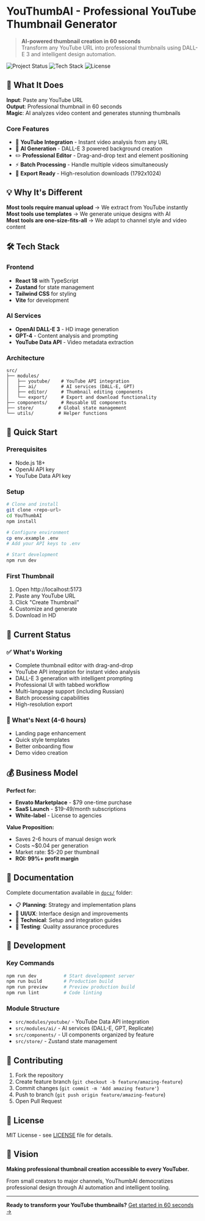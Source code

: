 # YouThumbAI - Professional YouTube Thumbnail Generator

> **AI-powered thumbnail creation in 60 seconds**  
> Transform any YouTube URL into professional thumbnails using DALL-E 3 and intelligent design automation.

![Project Status](https://img.shields.io/badge/Status-90%25%20Complete-green)
![Tech Stack](https://img.shields.io/badge/Tech-React%20%7C%20TypeScript%20%7C%20DALL--E%203-blue)
![License](https://img.shields.io/badge/License-MIT-yellow)

## 🚀 What It Does

**Input**: Paste any YouTube URL  
**Output**: Professional thumbnail in 60 seconds  
**Magic**: AI analyzes video content and generates stunning thumbnails

### Core Features
- 🎯 **YouTube Integration** - Instant video analysis from any URL
- 🎨 **AI Generation** - DALL-E 3 powered background creation  
- ✏️ **Professional Editor** - Drag-and-drop text and element positioning
- ⚡ **Batch Processing** - Handle multiple videos simultaneously
- 📱 **Export Ready** - High-resolution downloads (1792x1024)

## 💡 Why It's Different

**Most tools require manual upload** → We extract from YouTube instantly  
**Most tools use templates** → We generate unique designs with AI  
**Most tools are one-size-fits-all** → We adapt to channel style and video content

## 🛠️ Tech Stack

### Frontend
- **React 18** with TypeScript
- **Zustand** for state management
- **Tailwind CSS** for styling
- **Vite** for development

### AI Services
- **OpenAI DALL-E 3** - HD image generation
- **GPT-4** - Content analysis and prompting
- **YouTube Data API** - Video metadata extraction

### Architecture
```
src/
├── modules/
│   ├── youtube/    # YouTube API integration
│   ├── ai/         # AI services (DALL-E, GPT)
│   ├── editor/     # Thumbnail editing components
│   └── export/     # Export and download functionality
├── components/     # Reusable UI components
├── store/         # Global state management
└── utils/         # Helper functions
```

## 🚀 Quick Start

### Prerequisites
- Node.js 18+
- OpenAI API key
- YouTube Data API key

### Setup
   ```bash
# Clone and install
git clone <repo-url>
cd YouThumbAI
   npm install

# Configure environment
cp env.example .env
# Add your API keys to .env

# Start development
   npm run dev
   ```

### First Thumbnail
1. Open http://localhost:5173
2. Paste any YouTube URL
3. Click "Create Thumbnail"
4. Customize and generate
5. Download in HD

## 🎯 Current Status

### ✅ What's Working
- Complete thumbnail editor with drag-and-drop
- YouTube API integration for instant video analysis
- DALL-E 3 generation with intelligent prompting
- Professional UI with tabbed workflow
- Multi-language support (including Russian)
- Batch processing capabilities
- High-resolution export

### 🔄 What's Next (4-6 hours)
- Landing page enhancement
- Quick style templates
- Better onboarding flow
- Demo video creation

## 💰 Business Model

**Perfect for:**
- **Envato Marketplace** - $79 one-time purchase
- **SaaS Launch** - $19-49/month subscriptions
- **White-label** - License to agencies

**Value Proposition:**
- Saves 2-6 hours of manual design work
- Costs ~$0.04 per generation
- Market rate: $5-20 per thumbnail
- **ROI: 99%+ profit margin**

## 📁 Documentation

Complete documentation available in [`docs/`](docs/) folder:
- 📋 **Planning**: Strategy and implementation plans
- 🎨 **UI/UX**: Interface design and improvements
- 🔧 **Technical**: Setup and integration guides
- 🧪 **Testing**: Quality assurance procedures

## 🔧 Development

### Key Commands
```bash
npm run dev          # Start development server
npm run build        # Production build
npm run preview      # Preview production build
npm run lint         # Code linting
```

### Module Structure
- `src/modules/youtube/` - YouTube Data API integration
- `src/modules/ai/` - AI services (DALL-E, GPT, Replicate)
- `src/components/` - UI components organized by feature
- `src/store/` - Zustand state management

## 🤝 Contributing

1. Fork the repository
2. Create feature branch (`git checkout -b feature/amazing-feature`)
3. Commit changes (`git commit -m 'Add amazing feature'`)
4. Push to branch (`git push origin feature/amazing-feature`)
5. Open Pull Request

## 📄 License

MIT License - see [LICENSE](LICENSE) file for details.

## 🎯 Vision

**Making professional thumbnail creation accessible to every YouTuber.**

From small creators to major channels, YouThumbAI democratizes professional design through AI automation and intelligent tooling.

---

**Ready to transform your YouTube thumbnails?** [Get started in 60 seconds →](#-quick-start)